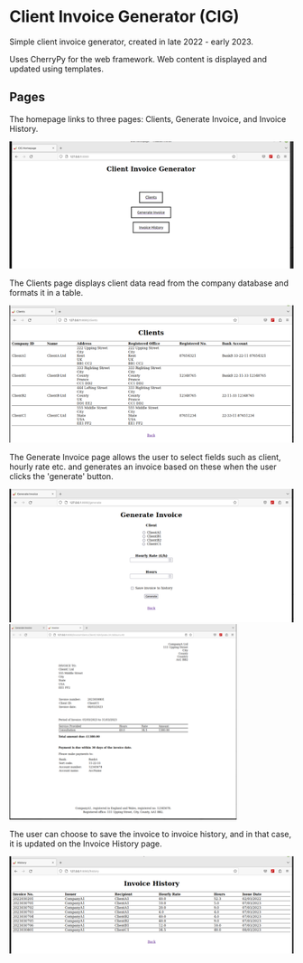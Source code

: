 # Client Invoice Generator (CIG)
Simple client invoice generator, created in late 2022 - early 2023.

Uses CherryPy for the web framework. Web content is displayed and updated using templates.

## Pages
The homepage links to three pages: Clients, Generate Invoice, and Invoice History.

![Homepage](/images/homepage_1.png "Homepage")

The Clients page displays client data read from the company database and formats it in a table. 

![Clients Page](/images/clientspage.png "Clients Page")

The Generate Invoice page allows the user to select fields such as client, hourly rate etc. and generates an invoice based on these when the user clicks the 'generate' button.

![Generate Invoice](/images/generateinvoice.png "Generate Invoice Page")
<img src="/images/invoiceexample.png" alt="Example of a Generated Invoice" title="Example of a Generated Invoice" width="80%"/>

The user can choose to save the invoice to invoice history, and in that case, it is updated on the Invoice History page.

![Invoice History Page](/images/invoicehistory.png "Invoice History Page")
